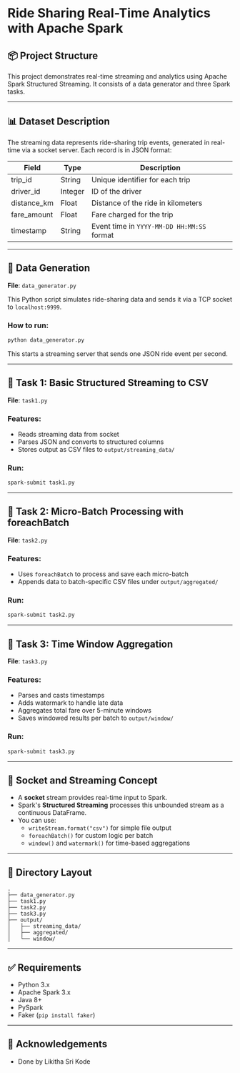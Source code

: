 
# Ride Sharing Real-Time Analytics with Apache Spark

## 📦 Project Structure

This project demonstrates real-time streaming and analytics using Apache Spark Structured Streaming. It consists of a data generator and three Spark tasks.

---

## 📊 Dataset Description

The streaming data represents ride-sharing trip events, generated in real-time via a socket server. Each record is in JSON format:

| Field        | Type     | Description                              |
|--------------|----------|------------------------------------------|
| trip_id      | String   | Unique identifier for each trip          |
| driver_id    | Integer  | ID of the driver                         |
| distance_km  | Float    | Distance of the ride in kilometers       |
| fare_amount  | Float    | Fare charged for the trip                |
| timestamp    | String   | Event time in `YYYY-MM-DD HH:MM:SS` format |

---

## 🔄 Data Generation

**File**: `data_generator.py`

This Python script simulates ride-sharing data and sends it via a TCP socket to `localhost:9999`.

### How to run:

```bash
python data_generator.py
```

This starts a streaming server that sends one JSON ride event per second.

---

## 🚀 Task 1: Basic Structured Streaming to CSV

**File**: `task1.py`

### Features:
- Reads streaming data from socket
- Parses JSON and converts to structured columns
- Stores output as CSV files to `output/streaming_data/`

### Run:

```bash
spark-submit task1.py
```

---

## 🚀 Task 2: Micro-Batch Processing with foreachBatch

**File**: `task2.py`

### Features:
- Uses `foreachBatch` to process and save each micro-batch
- Appends data to batch-specific CSV files under `output/aggregated/`

### Run:

```bash
spark-submit task2.py
```

---

## 🚀 Task 3: Time Window Aggregation

**File**: `task3.py`

### Features:
- Parses and casts timestamps
- Adds watermark to handle late data
- Aggregates total fare over 5-minute windows
- Saves windowed results per batch to `output/window/`

### Run:

```bash
spark-submit task3.py
```

---

## 🔌 Socket and Streaming Concept

- A **socket** stream provides real-time input to Spark.
- Spark's **Structured Streaming** processes this unbounded stream as a continuous DataFrame.
- You can use:
  - `writeStream.format("csv")` for simple file output
  - `foreachBatch()` for custom logic per batch
  - `window()` and `watermark()` for time-based aggregations

---

## 📁 Directory Layout

```
.
├── data_generator.py
├── task1.py
├── task2.py
├── task3.py
├── output/
│   ├── streaming_data/
│   ├── aggregated/
│   └── window/
```

---

## ✅ Requirements

- Python 3.x
- Apache Spark 3.x
- Java 8+
- PySpark
- Faker (`pip install faker`)

---

## 🙌 Acknowledgements

- Done by Likitha Sri Kode

